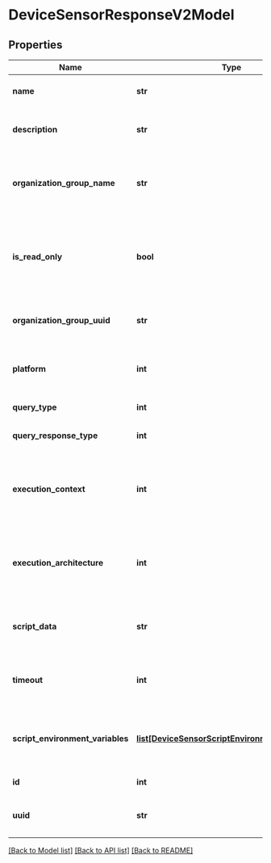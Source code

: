 # DeviceSensorResponseV2Model

## Properties
Name | Type | Description | Notes
------------ | ------------- | ------------- | -------------
**name** | **str** | Name of the device sensor. | [optional] 
**description** | **str** | Description of the device sensor. | [optional] 
**organization_group_name** | **str** | Organization Group name the device sensor is managed by. | [optional] 
**is_read_only** | **bool** | Specifies if the sensor is read only with respect to the current Organization Group. | [optional] 
**organization_group_uuid** | **str** | Identifier of the Organization Group. | [optional] 
**platform** | **int** | Platform for which the device sensor will be created. | [optional] 
**query_type** | **int** | Query type of the script. | [optional] 
**query_response_type** | **int** | Response type of the data. | [optional] 
**execution_context** | **int** | Execution context under which the script would be run on the device. | [optional] 
**execution_architecture** | **int** | Execution architecture under which the script would be run on the device. | [optional] 
**script_data** | **str** | Base64 encoded script to be executed on the device. | [optional] 
**timeout** | **int** | Defines timeout(in seconds) for the script execution. | [optional] 
**script_environment_variables** | [**list[DeviceSensorScriptEnvironmentVariableV1]**](DeviceSensorScriptEnvironmentVariableV1.md) | Key Value pairs for the environment variables used in scripts. | [optional] 
**id** | **int** | Gets or sets identifier. | [optional] 
**uuid** | **str** | Gets or sets current objects UUID. | [optional] 

[[Back to Model list]](../README.md#documentation-for-models) [[Back to API list]](../README.md#documentation-for-api-endpoints) [[Back to README]](../README.md)


